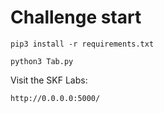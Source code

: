 # Challenge start

```
pip3 install -r requirements.txt
```

```
python3 Tab.py
```

Visit the SKF Labs:
```
http://0.0.0.0:5000/
```
